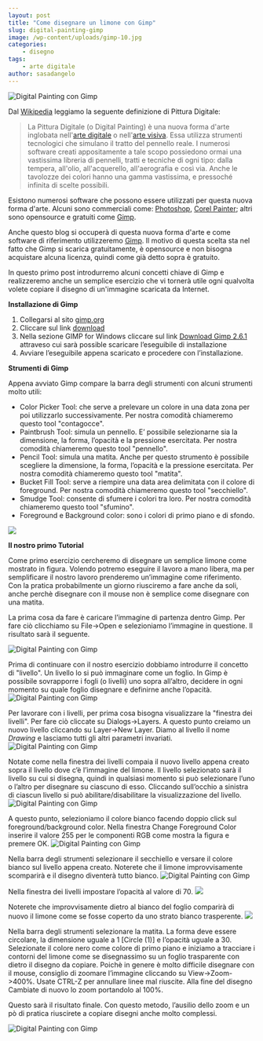```yaml
---
layout: post
title: "Come disegnare un limone con Gimp"
slug: digital-painting-gimp
image: /wp-content/uploads/gimp-10.jpg
categories:
    - disegno
tags:
    - arte digitale
author: sasadangelo
---
```


![Digital Painting con Gimp](/wp-content/uploads/gimp-10.jpg "Digital Painting con Gimp")

Dal [Wikipedia](https://it.wikipedia.org/wiki/Pittura_digitale) leggiamo la seguente definizione di Pittura Digitale:

> La Pittura Digitale (o Digital Painting) è una nuova forma d'arte inglobata nell'[arte digitale](https://it.wikipedia.org/wiki/Arte_digitale "Arte digitale") o nell'[arte visiva](https://it.wikipedia.org/wiki/Arte_visiva "Arte visiva"). Essa utilizza strumenti tecnologici che simulano il tratto del pennello reale. I numerosi software creati appositamente a tale scopo possiedono ormai una vastissima libreria di pennelli, tratti e tecniche di ogni tipo: dalla tempera, all'olio, all'acquerello, all'aerografia e così via. Anche le tavolozze dei colori hanno una gamma vastissima, e pressoché infinita di scelte possibili.

Esistono numerosi software che possono essere utilizzati per questa nuova forma d'arte. Alcuni sono commerciali come: [Photoshop](http://www.adobe.com/it/products/photoshop.html), [Corel Painter](http://www.painterartist.com/en/product/painter/); altri sono opensource e gratuiti come [Gimp](https://www.gimp.org/).

Anche questo blog si occuperà di questa nuova forma d'arte e come software di riferimento utilizzeremo [Gimp](https://www.gimp.org/). Il motivo di questa scelta sta nel fatto che Gimp si scarica gratuitamente, è opensource e non bisogna acquistare alcuna licenza, quindi come già detto sopra è gratuito.

In questo primo post introdurremo alcuni concetti chiave di Gimp e realizzeremo anche un semplice esercizio che vi tornerà utile ogni qualvolta volete copiare il disegno di un'immagine scaricata da Internet.

**Installazione di Gimp**

1. Collegarsi al sito [gimp.org](https://www.gimp.org/)
2. Cliccare sul link [download](https://www.gimp.org/downloads/)
3. Nella sezione GIMP for Windows cliccare sul link [Download Gimp 2.6.1](https://www.gimp.org/downloads/) attraveso cui sarà possible scaricare l’eseguibile di installazione
4. Avviare l’eseguibile appena scaricato e procedere con l’installazione.

**Strumenti di Gimp**

Appena avviato Gimp compare la barra degli strumenti con alcuni strumenti molto utili:

- Color Picker Tool: che serve a prelevare un colore in una data zona per poi utilizzarlo successivamente. Per nostra comodità chiameremo questo tool "contagocce".
- Paintbrush Tool: simula un pennello. E’ possibile selezionarne sia la dimensione, la forma, l’opacità e la pressione esercitata. Per nostra comodità chiameremo questo tool "pennello".
- Pencil Tool: simula una matita. Anche per questo strumento è possibile scegliere la dimensione, la forma, l’opacità e la pressione esercitata. Per nostra comodità chiameremo questo tool "matita".
- Bucket Fill Tool: serve a riempire una data area delimitata con il colore di foreground. Per nostra comodità chiameremo questo tool "secchiello".
- Smudge Tool: consente di sfumere i colori tra loro. Per nostra comodità chiameremo questo tool "sfumino".
- Foreground e Background color: sono i colori di primo piano e di sfondo.

![](/wp-content/uploads/gimp-1.jpg)

**Il nostro primo Tutorial**

Come primo esercizio cercheremo di disegnare un semplice limone come mostrato in figura. Volendo potremo eseguire il lavoro a mano libera, ma per semplificare il nostro lavoro prenderemo un’immagine come riferimento. Con la pratica probabilmente un giorno riusciremo a fare anche da soli, anche perchè disegnare con il mouse non è semplice come disegnare con una matita.

La prima cosa da fare è caricare l’immagine di partenza dentro Gimp. Per fare ciò clicchiamo su File->Open e selezioniamo l’immagine in questione. Il risultato sarà il seguente.

![Digital Painting con Gimp](/wp-content/uploads/gimp-2.jpg "Digital Painting con Gimp")

Prima di continuare con il nostro esercizio dobbiamo introdurre il concetto di "livello". Un livello lo si può immaginare come un foglio. In Gimp è possibile sovrapporre i fogli (o livelli) uno sopra all’altro, decidere in ogni momento su quale foglio disegnare e definirne anche l’opacità. ![Digital Painting con Gimp](/wp-content/uploads/gimp-3.jpg "Digital Painting con Gimp")

Per lavorare con i livelli, per prima cosa bisogna visualizzare la "finestra dei livelli". Per fare ciò cliccate su Dialogs->Layers. A questo punto creiamo un nuovo livello cliccando su Layer->New Layer. Diamo al livello il nome _Drawing_ e lasciamo tutti gli altri parametri invariati. ![Digital Painting con Gimp](/wp-content/uploads/gimp-4.jpg "Digital Painting con Gimp")

Notate come nella finestra dei livelli compaia il nuovo livello appena creato sopra il livello dove c’è l’immagine del limone. Il livello selezionato sarà il livello su cui si disegna, quindi in qualsiasi momento si può selezionare l’uno o l’altro per disegnare su ciascuno di esso. Cliccando sull’occhio a sinistra di ciascun livello si può abilitare/disabilitare la visualizzazione del livello. ![Digital Painting con Gimp](/wp-content/uploads/gimp-5.jpg "Digital Painting con Gimp")

A questo punto, selezioniamo il colore bianco facendo doppio click sul foreground/background color. Nella finestra Change Foreground Color inserire il valore 255 per le componenti RGB come mostra la figura e premere OK. ![Digital Painting con Gimp](/wp-content/uploads/gimp-6.jpg "Digital Painting con Gimp")

Nella barra degli strumenti selezionare il secchiello e versare il colore bianco sul livello appena creato. Noterete che il limone improvvisamente scomparirà e il disegno diventerà tutto bianco. ![Digital Painting con Gimp](/wp-content/uploads/gimp-7.jpg "Digital Painting con Gimp")

Nella finestra dei livelli impostare l’opacità al valore di 70. ![](/wp-content/uploads/gimp-8.jpg)

Noterete che improvvisamente dietro al bianco del foglio comparirà di nuovo il limone come se fosse coperto da uno strato bianco trasperente. ![](/wp-content/uploads/gimp-9.jpg)

Nella barra degli strumenti selezionare la matita. La forma deve essere circolare, la dimensione uguale a 1 \[Circle (1)\] e l’opacità uguale a 30. Selezionate il colore nero come colore di primo piano e iniziamo a tracciare i contorni del limone come se disegnassimo su un foglio trasparente con dietro il disegno da copiare. Poichè in genere è molto difficile disegnare con il mouse, consiglio di zoomare l’immagine cliccando su View->Zoom->400%. Usate CTRL-Z per annullare linee mal riuscite. Alla fine del disegno Cambiate di nuovo lo zoom portandolo al 100%.

Questo sarà il risultato finale. Con questo metodo, l’ausilio dello zoom e un pò di pratica riuscirete a copiare disegni anche molto complessi.

![Digital Painting con Gimp](/wp-content/uploads/gimp-10.jpg "Digital Painting con Gimp")
